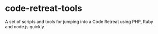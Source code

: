 code-retreat-tools
==================

A set of scripts and tools for jumping into a Code Retreat using PHP, Ruby and node.js quickly.
